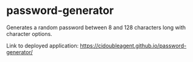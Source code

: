 # password-generator
Generates a random password between 8 and 128 characters long with character options.

Link to deployed application: https://cidoubleagent.github.io/password-generator/
